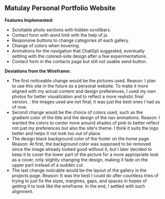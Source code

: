 ## Matulay Personal Portfolio Website

**Features Implemented:**
- Scrollable photo sections with hidden scrollbars.
- Contact form with word limit with the help of js.
- Responsive buttons to change categories of each gallery.
- Change of colors when hovering.
- Animations for the navigation that ChatGpt suggested, eventually settling with the colored-side design after a few experimentations. 
- Contact form in the contacts page but still not usable send button.

**Deviations from the Wireframe:**
- The first noticeable change would be the pictures used.
Reason: I plan to use this site in the future as a personal website. To make it more aligned with my actual content and design preferences, I used my own photos for better visualization and to reflect a more realistic final version.
      : the images used are not final, it was just the best ones I had as of now.
- Second change would be the choice of colors used, such as the gradient color of the title and the design of the nav animations.
Reason: I wanted the colors to center more around shades of pink to better reflect not just my preferences but also the site's theme. I think it suits the logo better and helps it not look too out of place.
- The design black background color of the footer on the home page.
Reason: At first, the background color was supposed to be removed since the image already looked good without it, but I later decided to keep it to cover the lower part of the picture for a more appropriate look as a cover, only slightly changing the design, making it fade on the upper part instead of a sudden cut.
- The last change noticable would be the layout of the gallery in the projects page.
Reason: It was the best I could do after countless tries of trying to just fix the sizes, margines, gaps, and spaces in hopes of getting it to look like the wireframe. In the end, I settled with such alignment.

